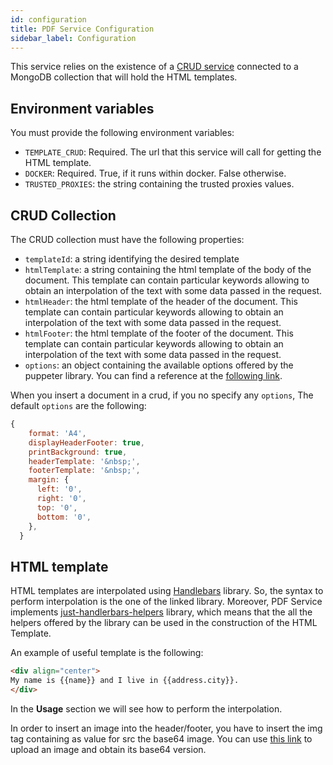 ```yaml
---
id: configuration
title: PDF Service Configuration
sidebar_label: Configuration
---
```

This service relies on the existence of a [CRUD service](http://git.makeitapp.eu/mia-platform-core/crud-service) connected to a MongoDB collection that will hold the HTML templates.

## Environment variables
You must provide the following environment variables:
- `TEMPLATE_CRUD`: Required. The url that this service will call for getting the HTML template.
- `DOCKER`: Required. True, if it runs within docker. False otherwise.
- `TRUSTED_PROXIES`: the string containing the trusted proxies values.
## CRUD Collection
The CRUD collection must have the following properties:
 - `templateId`: a string identifying the desired template
 - `htmlTemplate`: a string containing the html template of the body of the document. This template can contain particular keywords allowing to obtain an interpolation of the text with some data passed in the request.
 - `htmlHeader`: the html template of the header of the document. This template can contain particular keywords allowing to obtain an interpolation of the text with some data passed in the request.
 - `htmlFooter`: the html template of the footer of the document. This template can contain particular keywords allowing to obtain an interpolation of the text with some data passed in the request.
 - `options`: an object containing the available options offered by the puppeter library. You can find a reference at the [following link](https://github.com/GoogleChrome/puppeteer/blob/master/docs/api.md#pagepdfoptions).

When you insert a document in a crud, if you no specify any `options`, The default `options` are the following:
```javascript
{
    format: 'A4',
    displayHeaderFooter: true,
    printBackground: true,
    headerTemplate: '&nbsp;',
    footerTemplate: '&nbsp;',
    margin: {
      left: '0',
      right: '0',
      top: '0',
      bottom: '0',
    },
  }
```

## HTML template
HTML templates are interpolated using [Handlebars](https://github.com/wycats/handlebars.js/) library. So, the syntax to perform interpolation is the one of the linked library. Moreover, PDF Service implements [just-handlerbars-helpers](https://github.com/leapfrogtechnology/just-handlebars-helpers) library, which means that the all the helpers offered by the library can be used in the construction of the HTML Template.

An example of useful template is the following:
```html
<div align="center">
My name is {{name}} and I live in {{address.city}}.
</div>
```

In the **Usage** section we will see how to perform the interpolation.

In order to insert an image into the header/footer, you have to insert the img tag containing as value for src the base64 image.
You can use [this link](https://codebeautify.org/image-to-base64-converter) to upload an image and obtain its base64 version.
